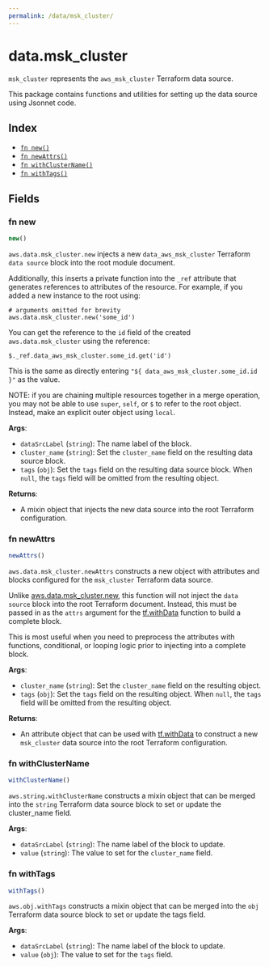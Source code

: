 ```yaml
---
permalink: /data/msk_cluster/
---
```


# data.msk_cluster

`msk_cluster` represents the `aws_msk_cluster` Terraform data source.



This package contains functions and utilities for setting up the data source using Jsonnet code.


## Index

* [`fn new()`](#fn-new)
* [`fn newAttrs()`](#fn-newattrs)
* [`fn withClusterName()`](#fn-withclustername)
* [`fn withTags()`](#fn-withtags)

## Fields

### fn new

```ts
new()
```


`aws.data.msk_cluster.new` injects a new `data_aws_msk_cluster` Terraform `data source`
block into the root module document.

Additionally, this inserts a private function into the `_ref` attribute that generates references to attributes of the
resource. For example, if you added a new instance to the root using:

    # arguments omitted for brevity
    aws.data.msk_cluster.new('some_id')

You can get the reference to the `id` field of the created `aws.data.msk_cluster` using the reference:

    $._ref.data_aws_msk_cluster.some_id.get('id')

This is the same as directly entering `"${ data_aws_msk_cluster.some_id.id }"` as the value.

NOTE: if you are chaining multiple resources together in a merge operation, you may not be able to use `super`, `self`,
or `$` to refer to the root object. Instead, make an explicit outer object using `local`.

**Args**:
  - `dataSrcLabel` (`string`): The name label of the block.
  - `cluster_name` (`string`): Set the `cluster_name` field on the resulting data source block.
  - `tags` (`obj`): Set the `tags` field on the resulting data source block. When `null`, the `tags` field will be omitted from the resulting object.

**Returns**:
- A mixin object that injects the new data source into the root Terraform configuration.


### fn newAttrs

```ts
newAttrs()
```


`aws.data.msk_cluster.newAttrs` constructs a new object with attributes and blocks configured for the `msk_cluster`
Terraform data source.

Unlike [aws.data.msk_cluster.new](#fn-new), this function will not inject the `data source`
block into the root Terraform document. Instead, this must be passed in as the `attrs` argument for the
[tf.withData](https://github.com/tf-libsonnet/core/tree/main/docs#fn-withdata) function to build a complete block.

This is most useful when you need to preprocess the attributes with functions, conditional, or looping logic prior to
injecting into a complete block.

**Args**:
  - `cluster_name` (`string`): Set the `cluster_name` field on the resulting object.
  - `tags` (`obj`): Set the `tags` field on the resulting object. When `null`, the `tags` field will be omitted from the resulting object.

**Returns**:
  - An attribute object that can be used with [tf.withData](https://github.com/tf-libsonnet/core/tree/main/docs#fn-withdata) to construct a new `msk_cluster` data source into the root Terraform configuration.


### fn withClusterName

```ts
withClusterName()
```

`aws.string.withClusterName` constructs a mixin object that can be merged into the `string`
Terraform data source block to set or update the cluster_name field.



**Args**:
  - `dataSrcLabel` (`string`): The name label of the block to update.
  - `value` (`string`): The value to set for the `cluster_name` field.


### fn withTags

```ts
withTags()
```

`aws.obj.withTags` constructs a mixin object that can be merged into the `obj`
Terraform data source block to set or update the tags field.



**Args**:
  - `dataSrcLabel` (`string`): The name label of the block to update.
  - `value` (`obj`): The value to set for the `tags` field.
